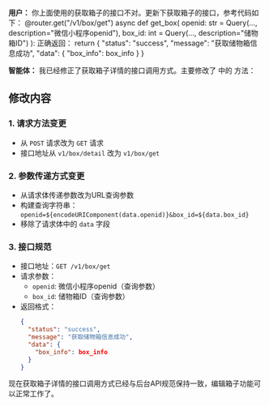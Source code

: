 **用户：** 
你上面使用的获取箱子的接口不对。更新下获取箱子的接口，参考代码如下： 
 @router.get("/v1/box/get") 
 async def get_box( 
     openid: str = Query(..., description="微信小程序openid"), 
     box_id: int = Query(..., description="储物箱ID") 
 ): 
 正确返回： 
         return { 
             "status": "success", 
             "message": "获取储物箱信息成功", 
             "data": { 
                 "box_info": box_info 
             } 
         }

**智能体：** 
我已经修正了获取箱子详情的接口调用方式。主要修改了 <mcfile name="add-box.js" path="/Users/lord/WiseNET/个人收纳物品整理/ai-inventory-app/1.前端小程序/packageStorage/pages/add-box/add-box.js"></mcfile> 中的 <mcsymbol name="requestBoxDetail" filename="add-box.js" path="/Users/lord/WiseNET/个人收纳物品整理/ai-inventory-app/1.前端小程序/packageStorage/pages/add-box/add-box.js" startline="360" type="function"></mcsymbol> 方法：

## 修改内容

### 1. 请求方法变更
- 从 `POST` 请求改为 `GET` 请求
- 接口地址从 `v1/box/detail` 改为 `v1/box/get`

### 2. 参数传递方式变更
- 从请求体传递参数改为URL查询参数
- 构建查询字符串：`openid=${encodeURIComponent(data.openid)}&box_id=${data.box_id}`
- 移除了请求体中的 `data` 字段

### 3. 接口规范
- 接口地址：`GET /v1/box/get`
- 请求参数：
  - `openid`: 微信小程序openid（查询参数）
  - `box_id`: 储物箱ID（查询参数）
- 返回格式：
  ```json
  {
    "status": "success",
    "message": "获取储物箱信息成功",
    "data": {
      "box_info": box_info
    }
  }
  ```

现在获取箱子详情的接口调用方式已经与后台API规范保持一致，编辑箱子功能可以正常工作了。